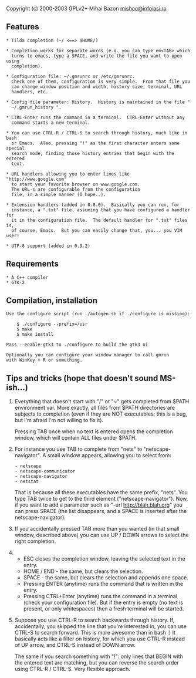 Copyright (c) 2000-2003 GPLv2+ Mihai Bazon <mishoo@infoiasi.ro>

Features
---------

    * Tilda completion (~/ <==> $HOME/)

    * Completion works for separate words (e.g. you can type em<TAB> which
      turns to emacs, type a SPACE, and write the file you want to open using
      completion).

    * Configuration file: ~/.gmrunrc or /etc/gmrunrc.
      Check one of them, configuration is very simple.  From that file you
      can change window position and width, history size, terminal, URL
      handlers, etc.

    * Config file parameter: History.  History is maintained in the file "
      ~/.gmrun_history ".

    * CTRL-Enter runs the command in a terminal.  CTRL-Enter without any
      command starts a new terminal.

    * You can use CTRL-R / CTRL-S to search through history, much like in bash
      or Emacs.  Also, pressing "!" as the first character enters some special
      search mode, finding those history entries that begin with the entered
      text.

    * URL handlers allowing you to enter lines like "http://www.google.com"
      to start your favorite browser on www.google.com.
      The URL-s are configurable from the configuration
      file, in a simple manner (I hope..).

    * Extension handlers (added in 0.8.0).  Basically you can run, for
      instance, a ".txt" file, assuming that you have configured a handler for
      it in the configuration file.  The default handler for ".txt" files is,
      of course, Emacs.  But you can easily change that, you... you VIM user!

    * UTF-8 support (added in 0.9.2)

Requirements
-------------

    * A C++ compiler
    * GTK-2

Compilation, installation
--------------------------

    Use the configure script (run ./autogen.sh if ./configure is missing):

        $ ./configure --prefix=/usr
        $ make
        $ make install

    Pass --enable-gtk3 to ./configure to build the gtk3 ui

    Optionally you can configure your window manager to call gmrun
    with WinKey + R or something.

Tips and tricks (hope that doesn't sound MS-ish...)
----------------------------------------------------

1. Everything that doesn't start with "/" or "~" gets completed from $PATH
   environment var.  More exactly, all files from $PATH directories are
   subjects to completion (even if they are NOT executables; this is a
   bug, but I'm afraid I'm not willing to fix it).

   Pressing TAB once when no text is entered opens the completion window,
   which will contain ALL files under $PATH.

2. For instance you use TAB to complete from "nets" to "netscape-navigator".
   A small window appears, allowing you to select from:

       - netscape
       - netscape-communicator
       - netscape-navigator
       - netstat

   That is because all these executables have the same prefix, "nets".  You
   type TAB twice to get to the third element ("netscape-navigator").  Now,
   if you want to add a parameter such as "-url http://blah.blah.org" you
   can press SPACE (the list disappears, and a SPACE is inserted after the
   netscape-navigator).

3. If you accidentally pressed TAB more than you wanted (in that small
   window, described above) you can use UP / DOWN arrows to select the right
   completion.

4. - ESC closes the completion window, leaving the selected text in the entry.
   - HOME / END - the same, but clears the selection.
   - SPACE - the same, but clears the selection and appends one space.
   - Pressing ENTER (anytime) runs the command that is written in the entry.
   - Pressing CTRL+Enter (anytime) runs the command in a terminal (check your
     configuration file).  But if the entry is empty (no text is present, or
     only whitespaces) then a fresh terminal will be started.

5. Suppose you use CTRL-R to search backwards through history.  If,
   accidentally, you skipped the line that you're interested in, you can use
   CTRL-S to search forward.  This is more awesome than in bash :)  It
   basically acts like a filter on history, for which you use CTRL-R instead
   of UP arrow, and CTRL-S instead of DOWN arrow.

   The same if you search something with "!": only lines that BEGIN with the
   entered text are matching, but you can reverse the search order using
   CTRL-R / CTRL-S.  Very flexible approach.

